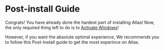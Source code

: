 # Post-install Guide

Congrats! You have already done the hardest part of installing Atlas! Now, the only required thing left to do is to [Activate Windows](/getting-started/post-installation/activate-windows/)!

However, if you want the absolute optimal experience, We recommends you to follow this Post-Install guide to get the most experince on Atlas.
